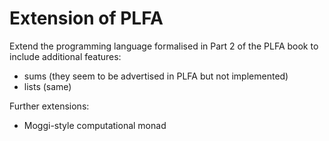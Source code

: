 # Extension of PLFA

Extend the programming language formalised in Part 2 of the PLFA book
to include additional features:

* sums (they seem to be advertised in PLFA but not implemented)
* lists (same)

Further extensions:

* Moggi-style computational monad

